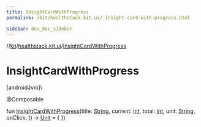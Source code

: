 ```yaml
---
title: InsightCardWithProgress
permalink: /kit/healthstack.kit.ui/-insight-card-with-progress.html

sidebar: dev_doc_sidebar
---
```

//[kit](../../kit.html)/[healthstack.kit.ui](index.html)/[InsightCardWithProgress](-insight-card-with-progress.html)



# InsightCardWithProgress



[androidJvm]\




@Composable



fun [InsightCardWithProgress](-insight-card-with-progress.html)(title: [String](https://kotlinlang.org/api/latest/jvm/stdlib/kotlin/-string/index.html), current: [Int](https://kotlinlang.org/api/latest/jvm/stdlib/kotlin/-int/index.html), total: [Int](https://kotlinlang.org/api/latest/jvm/stdlib/kotlin/-int/index.html), unit: [String](https://kotlinlang.org/api/latest/jvm/stdlib/kotlin/-string/index.html), onClick: () -&gt; [Unit](https://kotlinlang.org/api/latest/jvm/stdlib/kotlin/-unit/index.html) = { })




